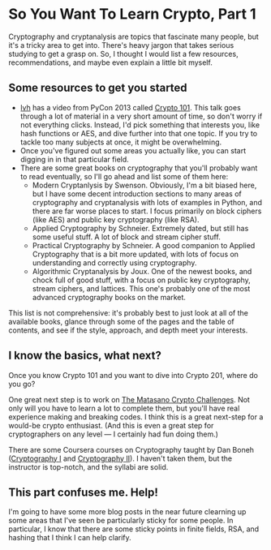 # So You Want To Learn Crypto, Part 1

Cryptography and cryptanalysis are topics that fascinate many people, but it's a tricky area to get into.
There's heavy jargon that takes serious studying to get a grasp on.
So, I thought I would list a few resources, recommendations, and maybe even explain a little bit myself.


## Some resources to get you started

* [lvh](https://twitter.com/lvh) has a video from PyCon 2013 called [Crypto 101](http://pyvideo.org/video/1778/crypto-101).
This talk goes through a lot of material in a very short amount of time, so don't worry if not everything clicks.
Instead, I'd pick something that interests you, like hash functions or AES, and dive further into that one topic. If you try to tackle too many subjects at once, it might be overwhelming.
* Once you've figured out some areas you actually like, you can start digging in in that particular field.
* There are some great books on cryptography that you'll probably want to read eventually, so I'll go ahead and list some of them here:
   * Modern Cryptanlysis by Swenson. Obviously, I'm a bit biased here, but I have some decent introduction sections to many areas of cryptography and cryptanalysis with lots of examples in Python, and there are far worse places to start. I focus primarily on block ciphers (like AES) and public key cryptography (like RSA).
   * Applied Cryptography by Schneier. Extremely dated, but still has some useful stuff. A lot of block and stream cipher stuff.
   * Practical Cryptography by Schneier. A good companion to Applied Cryptography that is a bit more updated, with lots of focus on understanding and correctly using cryptography.
   * Algorithmic Cryptanalysis by Joux. One of the newest books, and chock full of good stuff, with a focus on public key cryptography, stream ciphers, and lattices. This one's probably one of the most advanced cryptography books on the market.
 
This list is not comprehensive: it's probably best to just look at all of the available books, glance through some of the pages and the table of contents, and see if the style, approach, and depth meet your interests.

## I know the basics, what next?

Once you know Crypto 101 and you want to dive into Crypto 201, where do you go?

One great next step is to work on [The Matasano Crypto Challenges](http://cryptopals.com/).
Not only will you have to learn a lot to complete them, but you'll have real experience making and breaking codes.
I think this is a great next-step for a would-be crypto enthusiast.
(And this is even a great step for cryptographers on any level &mdash; I certainly had fun doing them.)

There are some Coursera courses on Cryptography taught by Dan Boneh ([Cryptography I](https://www.coursera.org/course/crypto) and [Cryptography II](https://www.coursera.org/course/crypto2)).
I haven't taken them, but the instructor is top-notch, and the syllabi are solid.

## This part confuses me. Help!

I'm going to have some more blog posts in the near future clearning up some areas that I've seen be particularly sticky for some people.
In particular, I know that there are some sticky points in finite fields, RSA, and hashing that I think I can help clarify.